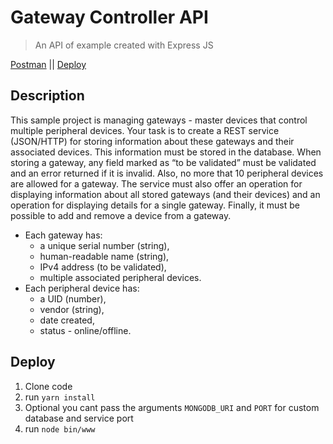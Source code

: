 # Gateway Controller API

> An API of example created with Express JS

[Postman](https://postman.com/lab-dmorfav/workspace/gatewaycontroller/documentation/6343559-73391276-8ab7-44da-b9cc-c0818b22e6e1)
||
[Deploy](https://fierce-ravine-96646.herokuapp.com/)

## Description

This sample project is managing gateways - master devices that control multiple peripheral devices. 
Your task is to create a REST service (JSON/HTTP) for storing information about these gateways and their associated devices. This information must be stored in the database. 
When storing a gateway, any field marked as “to be validated” must be validated and an error returned if it is invalid. Also, no more that 10 peripheral devices are allowed for a gateway.
The service must also offer an operation for displaying information about all stored gateways (and their devices) and an operation for displaying details for a single gateway. Finally, it must be possible to add and remove a device from a gateway.

- Each gateway has:
  -	a unique serial number (string), 
  -	human-readable name (string),
  -	IPv4 address (to be validated),
  -	multiple associated peripheral devices. 
- Each peripheral device has:
  - a UID (number),
  - vendor (string),
  - date created,
  - status - online/offline.

## Deploy
1. Clone code
2. run `yarn install`
3. Optional you cant pass the arguments `MONGODB_URI` and `PORT` for custom database and service port
4. run `node bin/www`

